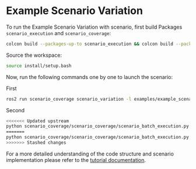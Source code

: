 # Example Scenario Variation

To run the Example Scenario Variation with scenario, first build Packages `scenario_execution` and `scenario_coverage`:

```bash
colcon build --packages-up-to scenario_execution && colcon build --packages-up-to scenario_coverage
```

Source the workspace:

```bash
source install/setup.bash
```

Now, run the following commands one by one to launch the scenario:

First

```bash
ros2 run scenario_coverage scenario_variation -l examples/example_scenario_variation/example_scenario_variation.osc
```
Second

```bash
<<<<<<< Updated upstream
python scenario_coverage/scenario_coverage/scenario_batch_execution.py -i out -o scenario_output -- ros2 launch scenario_execution scenario_launch.py scenario:={SCENARIO} output_dir:={OUTPUT_DIR}
=======
python scenario_coverage/scenario_coverage/scenario_batch_execution.py -i out -o scenario_output -- ros2 launch scenario_execution scenario_launch.py scenario:={SCENARIO} output_dir:={JUNITXML}
>>>>>>> Stashed changes
```

For a more detailed understanding of the code structure and scenario implementation please refer to the [tutorial documentation](https://intellabs.github.io/scenario_execution/tutorials.html).
